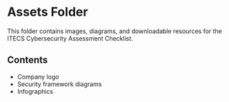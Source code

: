 # Assets Folder

This folder contains images, diagrams, and downloadable resources for the ITECS Cybersecurity Assessment Checklist.

## Contents

- Company logo
- Security framework diagrams
- Infographics
